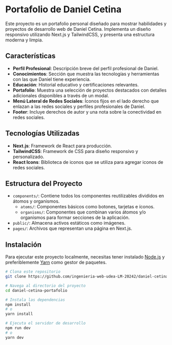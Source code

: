 # Portafolio de Daniel Cetina

Este proyecto es un portafolio personal diseñado para mostrar habilidades y proyectos de desarrollo web de Daniel Cetina. Implementa un diseño responsivo utilizando Next.js y TailwindCSS, y presenta una estructura moderna y limpia.

## Características

- **Perfil Profesional**: Descripción breve del perfil profesional de Daniel.
- **Conocimientos**: Sección que muestra las tecnologías y herramientas con las que Daniel tiene experiencia.
- **Educación**: Historial educativo y certificaciones relevantes.
- **Portafolio**: Muestra una selección de proyectos destacados con detalles adicionales disponibles a través de un modal.
- **Menú Lateral de Redes Sociales**: Íconos fijos en el lado derecho que enlazan a las redes sociales y perfiles profesionales de Daniel.
- **Footer**: Incluye derechos de autor y una nota sobre la conectividad en redes sociales.

## Tecnologías Utilizadas

- **Next.js**: Framework de React para producción.
- **TailwindCSS**: Framework de CSS para diseño responsivo y personalizado.
- **React Icons**: Biblioteca de iconos que se utiliza para agregar iconos de redes sociales.

## Estructura del Proyecto

- `components/`: Contiene todos los componentes reutilizables divididos en átomos y organismos.
  - `atoms/`: Componentes básicos como botones, tarjetas e íconos.
  - `organisms/`: Componentes que combinan varios átomos y/o organismos para formar secciones de la aplicación.
- `public/`: Almacena activos estáticos como imágenes.
- `pages/`: Archivos que representan una página en Next.js.

## Instalación

Para ejecutar este proyecto localmente, necesitas tener instalado [Node.js](https://nodejs.org/) y preferiblemente [Yarn](https://yarnpkg.com/) como gestor de paquetes.

```bash
# Clona este repositorio
git clone https://github.com/ingenieria-web-udea-LM-20242/daniel-cetina-portafolio

# Navega al directorio del proyecto
cd daniel-cetina-portafolio

# Instala las dependencias
npm install
# o
yarn install

# Ejecuta el servidor de desarrollo
npm run dev
# o
yarn dev
